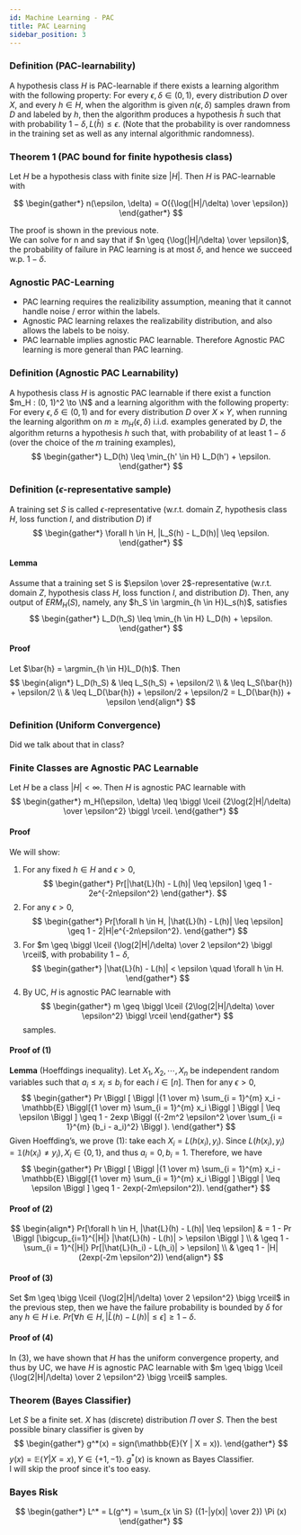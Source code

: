 ```yaml
---
id: Machine Learning - PAC
title: PAC Learning
sidebar_position: 3
---
```


### Definition (PAC-learnability)

A hypothesis class $H$ is PAC-learnable if there exists a learning
algorithm with the following property: For every $\epsilon, \delta \in (0, 1)$, every distribution $D$ over $X$, and
every $h \in H$, when the algorithm is given $n(\epsilon, \delta)$ samples drawn from $D$ and labeled by $h$, then
the algorithm produces a hypothesis $\hat{h}$ such that with probability $1 - \delta, L(\hat{h}) \leq \epsilon$. (Note that the
probability is over randomness in the training set as well as any internal algorithmic randomness).

### Theorem 1 (PAC bound for finite hypothesis class)

Let $H$ be a hypothesis class with finite size
$|H|$. Then $H$ is PAC-learnable with

$$
\begin{gather*}
n(\epsilon, \delta) = O({\log(|H|/\delta) \over \epsilon})
\end{gather*}
$$

The proof is shown in the previous note.  
We can solve for n and say that if $n \geq {\log(|H|/\delta) \over \epsilon}$, the probability of failure in PAC learning is at most $\delta$, and hence we succeed w.p. $1 − \delta$.

### Agnostic PAC-Learning

- PAC learning requires the realizibility assumption, meaning that it cannot handle noise / error within the labels.
- Agnostic PAC learning relaxes the realizability distribution, and also allows the labels to be noisy.
- PAC learnable implies agnostic PAC learnable. Therefore Agnostic PAC learning is more general than PAC learning.

### Definition (Agnostic PAC Learnability)

A hypothesis class $H$ is agnostic PAC learnable if there exist a function $m_H : (0, 1)^2 \to \N$ and a learning algorithm with the following property: For every $\epsilon, \delta \in (0, 1)$ and for every distribution $D$ over $X \times Y$, when running the learning algorithm on $m \geq m_H(\epsilon, \delta)$ i.i.d. examples generated by $D$, the algorithm returns a hypothesis $h$ such that, with probability of at least $1 - \delta$ (over the choice of the $m$ training examples),
$$
\begin{gather*}
L_D(h) \leq \min_{h' \in H} L_D(h') + \epsilon.
\end{gather*}
$$

### Definition ($\epsilon$-representative sample)

A training set $S$ is called $\epsilon$-representative (w.r.t. domain $Z$, hypothesis class $H$, loss function $l$, and distribution $D$) if
$$
\begin{gather*}
\forall h \in H, |L_S(h) - L_D(h)| \leq \epsilon.
\end{gather*}
$$

#### Lemma

Assume that a training set S is $\epsilon \over 2$-representative (w.r.t. domain $Z$, hypothesis class $H$, loss function $l$, and distribution $D$). Then, any output of $ERM_H(S)$, namely, any $h_S \in \argmin_{h \in H}L_s(h)$, satisfies
$$
\begin{gather*}
L_D(h_S) \leq \min_{h \in H} L_D(h) + \epsilon.
\end{gather*}
$$

#### Proof
Let $\bar{h} = \argmin_{h \in H}L_D(h)$. Then
$$
\begin{align*}
L_D(h_S) & \leq L_S(h_S) + \epsilon/2 \\
& \leq L_S(\bar{h}) + \epsilon/2 \\
& \leq L_D(\bar{h}) + \epsilon/2 + \epsilon/2 = L_D(\bar{h}) + \epsilon
\end{align*}
$$

### Definition (Uniform Convergence)
Did we talk about that in class?

### Finite Classes are Agnostic PAC Learnable

Let $H$ be a class $|H| < \infty$. Then $H$ is agnostic PAC learnable with
$$
\begin{gather*}
m_H(\epsilon, \delta) \leq \biggl \lceil {2\log(2|H|/\delta) \over \epsilon^2} \biggl \rceil.
\end{gather*}
$$

#### Proof
We will show:
1. For any fixed $h \in H$ and $\epsilon > 0$,
    $$
    \begin{gather*}
    Pr[|\hat{L}(h) - L(h)| \leq \epsilon] \geq 1 - 2e^{-2n\epsilon^2}
    \end{gather*}.
    $$
2. For any $\epsilon > 0$,
    $$
    \begin{gather*}
    Pr[\forall h \in H, |\hat{L}(h) - L(h)| \leq \epsilon] \geq 1 - 2|H|e^{-2n\epsilon^2}.
    \end{gather*}
    $$
3. For $m \geq \biggl \lceil {\log(2|H|/\delta) \over 2 \epsilon^2} \biggl \rceil$, with probability $1 - \delta$,
    $$
    \begin{gather*}
    |\hat{L}(h) - L(h)| < \epsilon \quad \forall h \in H.
    \end{gather*}
    $$
4. By UC, $H$ is agnostic PAC learnable with
    $$
    \begin{gather*}
    m \geq \biggl \lceil {2\log(2|H|/\delta) \over \epsilon^2} \biggl \rceil
    \end{gather*}
    $$
    samples.

#### Proof of (1)

**Lemma** (Hoeffdings inequality). Let $X_1, X_2, \cdots , X_n$ be independent random variables such that $a_i \leq x_i \leq b_i$ for each $i \in [n]$. Then for any $\epsilon > 0$,
$$
\begin{gather*}
Pr \Biggl [ \Biggl |{1 \over m} \sum_{i = 1}^{m} x_i - \mathbb{E} \Biggl[{1 \over m} \sum_{i = 1}^{m} x_i \Biggl ] \Biggl | \leq \epsilon \Biggl ] \geq 1 - 2exp \Biggl ({-2m^2 \epsilon^2 \over \sum_{i = 1}^{m} (b_i - a_i)^2} \Biggl ).
\end{gather*}
$$
Given Hoeffding’s, we prove (1): take each $X_i = L(h(x_i), y_i)$. Since $L(h(x_i), y_i) = \mathbb{1}(h(x_i) \neq y_i), X_i \in \{0, 1\}$, and thus $a_i = 0, b_i = 1$. Therefore, we have
$$
\begin{gather*}
Pr \Biggl [ \Biggl |{1 \over m} \sum_{i = 1}^{m} x_i - \mathbb{E} \Biggl[{1 \over m} \sum_{i = 1}^{m} x_i \Biggl ] \Biggl | \leq \epsilon \Biggl ] \geq 1 - 2exp(-2m\epsilon^2)).
\end{gather*}
$$

#### Proof of (2)

$$
\begin{align*}
Pr[\forall h \in H, |\hat{L}(h) - L(h)| \leq \epsilon] & = 1 - Pr \Biggl [\bigcup_{i=1}^{|H|} |\hat{L}(h) - L(h)| > \epsilon \Biggl ] \\
& \geq 1 - \sum_{i = 1}^{|H|} Pr[|\hat{L}(h_i) - L(h_i)| > \epsilon] \\
& \geq 1 - |H|(2exp(-2m \epsilon^2))
\end{align*}
$$

#### Proof of (3)

Set $m \geq \bigg \lceil {\log(2|H|/\delta) \over 2 \epsilon^2} \bigg \rceil$ in the previous step, then we have the failure probability is bounded by $\delta$ for any $h \in H$ i.e. $Pr[\forall h \in H, |\hat{L}(h) - L(h)| \leq \epsilon] \geq 1 - \delta$.

#### Proof of (4)

In (3), we have shown that $H$ has the uniform convergence property, and thus by UC, we have $H$ is agnostic PAC learnable with $m \geq \bigg \lceil {\log(2|H|/\delta) \over 2 \epsilon^2} \bigg \rceil$ samples.

### Theorem (Bayes Classifier)

Let $S$ be a finite set. $X$ has (discrete) distribution $\Pi$ over $S$. Then the best possible binary classifier is given by 
$$
\begin{gather*}
g^*(x) = sign(\mathbb{E}(Y | X = x)). 
\end{gather*}
$$ 
$y(x) = \mathbb{E}(Y | X = x), Y \in \{+1, -1\}$. $g^*(x)$ is known as Bayes Classifier.  
I will skip the proof since it's too easy.

### Bayes Risk

$$
\begin{gather*}
L^* = L(g^*) = \sum_{x \in S} ({1-|y(x)| \over 2}) \Pi (x)
\end{gather*}
$$